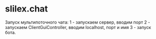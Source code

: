 # slilex.chat

Запуск мультипоточного чата:
 1 - запускаем сервер, вводим порт
 2 - запускаем  ClientGuiController, вводим localhost, порт и имя
 3 - запуск бота.
 
